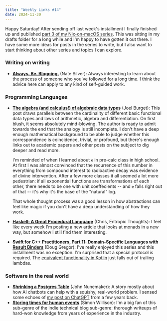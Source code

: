 ```yaml
---
title: "Weekly Links #14"
date: 2024-11-30
---
```


Happy Saturday! After sending off last week's installment I finally finished up and
published [part 3 of my Nix-on-macOS series](/blog/2024/11/nix-vscode/). This was sitting
in my drafts folder for a long while and I'm happy to have gotten it out there. I have
some more ideas for posts in the series to write, but I also want to start thinking about
other series and topics I can explore.

### Writing on writing
- [**Always. Be. Blogging.**](https://www.natesilver.net/p/always-be-blogging) (Nate
  Silver): Always interesting to learn about the process of someone who you've followed
  for a long time. I think the advice here can apply to any kind of self-guided work.
  
### Programming Languages
- [**The algebra (and calculus!) of algebraic data
  types**](https://codewords.recurse.com/issues/three/algebra-and-calculus-of-algebraic-data-types)
  (Joel Burget): This post draws parallels between the cardinality of different basic
  functional data types and laws of arithmetic, algebra and differentiation. On first
  blush, it seems absolutely mind-blowing. The author is ready to admit towards the end
  that the analogy is still incomplete. I don't have a deep enough mathematical background
  to be able to judge whether this correspondence is coincidence, trivial, or profound,
  but there's enough links out to academic papers and other posts on the subject to dig
  deeper and read more.
  
  I'm reminded of when I learned about `e` in pre-calc class in high school. At first I
  was almost convinced that the recurrence of this number in everything from compound
  interest to radioactive decay was evidence of divine intervention. After a few more
  classes it all seemed a lot more pedestrian: if all exponential functions are
  transformations of each other, there needs to be one with unit coeffecients -- and `e`
  falls right out of that -- it's why it's the base of the "natural" log. 
  
  That whole thought process was a good lesson in how abstractions can feel like magic if
  you don't have a deep understanding of how they work.
- [**Haskell: A Great Procedural
  Language**](https://entropicthoughts.com/haskell-procedural-programming) (Chris,
  Entropic Thoughts): I feel like every week I'm posting a new article that looks at
  monads in a new way, but somehow I still find them interesting. 
- [**Swift for C\+\+ Practitioners, Part 11: Domain-Specific Languages with Result
  Binders**](https://www.douggregor.net/posts/swift-for-cxx-practitioners-dsls/) (Doug
  Gregor): I've really enjoyed this series and this installment was no exception. I'm
  surprised that a special protocol is required. The [equivalent functionality in
  Kotlin](https://kotlinlang.org/docs/type-safe-builders.html) just falls out of
  trailing lambdas.
  
### Software in the real world
- [**Shrinking a Postgres
  Table**](https://www.johnnunemaker.com/shrinking-a-postgres-table/) (John Nunemaker): A
  story mostly about how AI chatbots can help with a squishy, real-world problem. I sensed
  some echoes of [my post on ChatGPT](/blog/2023/03/gpt-right-questions/) from a few years
  back.
- [**Storing times for human
  events**](https://simonwillison.net/2024/Nov/27/storing-times-for-human-events/#atom-everything)
  (Simon Willison): I'm a big fan of this sub-genre of the indie technical blog sub-genre:
  thorough writeups of hard-won knowledge from years of experience in the industry.

